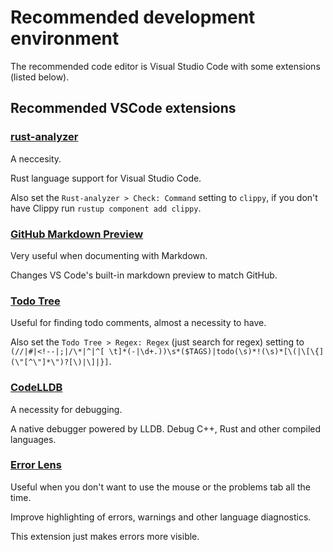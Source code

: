 # Recommended development environment

The recommended code editor is Visual Studio Code with some extensions (listed below).

## Recommended VSCode extensions

### [rust-analyzer](https://marketplace.visualstudio.com/items?itemName=rust-lang.rust-analyzer)

A neccesity.

Rust language support for Visual Studio Code.

Also set the `Rust-analyzer > Check: Command` setting to `clippy`, if you don't have Clippy run `rustup component add clippy`.

### [GitHub Markdown Preview](https://marketplace.visualstudio.com/items?itemName=bierner.github-markdown-preview)

Very useful when documenting with Markdown.

Changes VS Code's built-in markdown preview to match GitHub.

### [Todo Tree](https://marketplace.visualstudio.com/items?itemName=Gruntfuggly.todo-tree)

Useful for finding todo comments, almost a necessity to have.

Also set the `Todo Tree > Regex: Regex` (just search for regex) setting to
`(//|#|<!--|;|/\*|^|^[ \t]*(-|\d+.))\s*($TAGS)|todo(\s)*!(\s)*[\(|\[\{](\"[^\"]*\")?[\)|\]|}]`.

### [CodeLLDB](https://marketplace.visualstudio.com/items?itemName=vadimcn.vscode-lldb)

A necessity for debugging.

A native debugger powered by LLDB. Debug C++, Rust and other compiled languages.

### [Error Lens](https://marketplace.visualstudio.com/items?itemName=usernamehw.errorlens)

Useful when you don't want to use the mouse or the problems tab all the time.

Improve highlighting of errors, warnings and other language diagnostics.

This extension just makes errors more visible.
